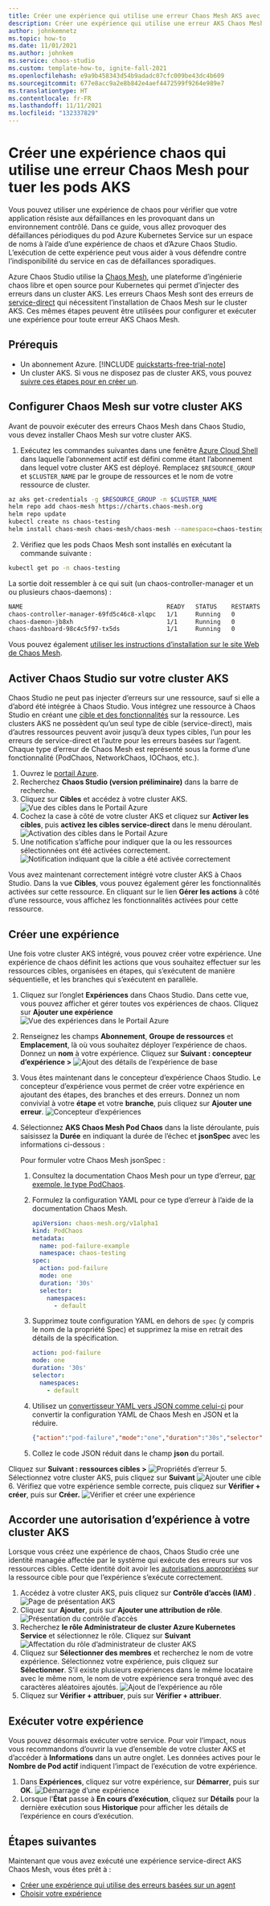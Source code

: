 ```yaml
---
title: Créer une expérience qui utilise une erreur Chaos Mesh AKS avec Azure Chaos Studio
description: Créer une expérience qui utilise une erreur AKS Chaos Mesh
author: johnkemnetz
ms.topic: how-to
ms.date: 11/01/2021
ms.author: johnkem
ms.service: chaos-studio
ms.custom: template-how-to, ignite-fall-2021
ms.openlocfilehash: e9a9b458343d54b9adadc07cfc009be43dc4b609
ms.sourcegitcommit: 677e8acc9a2e8b842e4aef4472599f9264e989e7
ms.translationtype: HT
ms.contentlocale: fr-FR
ms.lasthandoff: 11/11/2021
ms.locfileid: "132337829"
---
```

# <a name="create-a-chaos-experiment-that-uses-a-chaos-mesh-fault-to-kill-aks-pods"></a>Créer une expérience chaos qui utilise une erreur Chaos Mesh pour tuer les pods AKS

Vous pouvez utiliser une expérience de chaos pour vérifier que votre application résiste aux défaillances en les provoquant dans un environnement contrôlé. Dans ce guide, vous allez provoquer des défaillances périodiques du pod Azure Kubernetes Service sur un espace de noms à l’aide d’une expérience de chaos et d’Azure Chaos Studio. L’exécution de cette expérience peut vous aider à vous défendre contre l’indisponibilité du service en cas de défaillances sporadiques.

Azure Chaos Studio utilise la [Chaos Mesh](https://chaos-mesh.org/), une plateforme d’ingénierie chaos libre et open source pour Kubernetes qui permet d’injecter des erreurs dans un cluster AKS. Les erreurs Chaos Mesh sont des erreurs de [service-direct](chaos-studio-tutorial-aks.md) qui nécessitent l’installation de Chaos Mesh sur le cluster AKS. Ces mêmes étapes peuvent être utilisées pour configurer et exécuter une expérience pour toute erreur AKS Chaos Mesh.

## <a name="prerequisites"></a>Prérequis

- Un abonnement Azure. [!INCLUDE [quickstarts-free-trial-note](../../includes/quickstarts-free-trial-note.md)] 
- Un cluster AKS. Si vous ne disposez pas de cluster AKS, vous pouvez [suivre ces étapes pour en créer un](../aks/kubernetes-walkthrough-portal.md).

## <a name="set-up-chaos-mesh-on-your-aks-cluster"></a>Configurer Chaos Mesh sur votre cluster AKS

Avant de pouvoir exécuter des erreurs Chaos Mesh dans Chaos Studio, vous devez installer Chaos Mesh sur votre cluster AKS.

1. Exécutez les commandes suivantes dans une fenêtre [Azure Cloud Shell](../cloud-shell/overview.md) dans laquelle l’abonnement actif est défini comme étant l’abonnement dans lequel votre cluster AKS est déployé. Remplacez `$RESOURCE_GROUP` et `$CLUSTER_NAME` par le groupe de ressources et le nom de votre ressource de cluster.

```bash
az aks get-credentials -g $RESOURCE_GROUP -n $CLUSTER_NAME
helm repo add chaos-mesh https://charts.chaos-mesh.org
helm repo update
kubectl create ns chaos-testing
helm install chaos-mesh chaos-mesh/chaos-mesh --namespace=chaos-testing --version 2.0.3 --set chaosDaemon.runtime=containerd --set chaosDaemon.socketPath=/run/containerd/containerd.sock
```

2. Vérifiez que les pods Chaos Mesh sont installés en exécutant la commande suivante :

```bash
kubectl get po -n chaos-testing
```

La sortie doit ressembler à ce qui suit (un chaos-controller-manager et un ou plusieurs chaos-daemons) :

```bash
NAME                                        READY   STATUS    RESTARTS   AGE
chaos-controller-manager-69fd5c46c8-xlqpc   1/1     Running   0          2d5h
chaos-daemon-jb8xh                          1/1     Running   0          2d5h
chaos-dashboard-98c4c5f97-tx5ds             1/1     Running   0          2d5h
```

Vous pouvez également [utiliser les instructions d’installation sur le site Web de Chaos Mesh](https://chaos-mesh.org/docs/production-installation-using-helm/).


## <a name="enable-chaos-studio-on-your-aks-cluster"></a>Activer Chaos Studio sur votre cluster AKS

Chaos Studio ne peut pas injecter d’erreurs sur une ressource, sauf si elle a d’abord été intégrée à Chaos Studio. Vous intégrez une ressource à Chaos Studio en créant une [cible et des fonctionnalités](chaos-studio-targets-capabilities.md) sur la ressource. Les clusters AKS ne possèdent qu’un seul type de cible (service-direct), mais d’autres ressources peuvent avoir jusqu’à deux types cibles, l’un pour les erreurs de service-direct et l’autre pour les erreurs basées sur l’agent. Chaque type d’erreur de Chaos Mesh est représenté sous la forme d’une fonctionnalité (PodChaos, NetworkChaos, IOChaos, etc.).

1. Ouvrez le [portail Azure](https://portal.azure.com).
2. Recherchez **Chaos Studio (version préliminaire)** dans la barre de recherche.
3. Cliquez sur **Cibles** et accédez à votre cluster AKS.
![Vue des cibles dans le Portail Azure](images/tutorial-aks-targets.png)
4. Cochez la case à côté de votre cluster AKS et cliquez sur **Activer les cibles**, puis **activez les cibles service-direct** dans le menu déroulant.
![Activation des cibles dans le Portail Azure](images/tutorial-aks-targets-enable.png)
5. Une notification s’affiche pour indiquer que la ou les ressources sélectionnées ont été activées correctement.
![Notification indiquant que la cible a été activée correctement](images/tutorial-aks-targets-enable-confirm.png)

Vous avez maintenant correctement intégré votre cluster AKS à Chaos Studio. Dans la vue **Cibles**, vous pouvez également gérer les fonctionnalités activées sur cette ressource. En cliquant sur le lien **Gérer les actions** à côté d’une ressource, vous affichez les fonctionnalités activées pour cette ressource.

## <a name="create-an-experiment"></a>Créer une expérience
Une fois votre cluster AKS intégré, vous pouvez créer votre expérience. Une expérience de chaos définit les actions que vous souhaitez effectuer sur les ressources cibles, organisées en étapes, qui s’exécutent de manière séquentielle, et les branches qui s’exécutent en parallèle.

1. Cliquez sur l’onglet **Expériences** dans Chaos Studio. Dans cette vue, vous pouvez afficher et gérer toutes vos expériences de chaos. Cliquez sur **Ajouter une expérience**
![Vue des expériences dans le Portail Azure](images/tutorial-aks-add.png)
2. Renseignez les champs **Abonnement**, **Groupe de ressources** et **Emplacement**, là où vous souhaitez déployer l’expérience de chaos. Donnez un **nom** à votre expérience. Cliquez sur **Suivant : concepteur d’expérience >** 
![Ajout des détails de l’expérience de base](images/tutorial-aks-add-basics.png)
3. Vous êtes maintenant dans le concepteur d’expérience Chaos Studio. Le concepteur d’expérience vous permet de créer votre expérience en ajoutant des étapes, des branches et des erreurs. Donnez un nom convivial à votre **étape** et votre **branche**, puis cliquez sur **Ajouter une erreur**.
![Concepteur d’expériences](images/tutorial-aks-add-designer.png)
4. Sélectionnez **AKS Chaos Mesh Pod Chaos** dans la liste déroulante, puis saisissez la **Durée** en indiquant la durée de l’échec et **jsonSpec** avec les informations ci-dessous :

    Pour formuler votre Chaos Mesh jsonSpec :
    1. Consultez la documentation Chaos Mesh pour un type d’erreur, [par exemple, le type PodChaos](https://chaos-mesh.org/docs/simulate-pod-chaos-on-kubernetes/#create-experiments-using-yaml-configuration-files).
    2. Formulez la configuration YAML pour ce type d’erreur à l’aide de la documentation Chaos Mesh.

        ```yaml
        apiVersion: chaos-mesh.org/v1alpha1
        kind: PodChaos
        metadata:
          name: pod-failure-example
          namespace: chaos-testing
        spec:
          action: pod-failure
          mode: one
          duration: '30s'
          selector:
            namespaces:
              - default
        ```
    3. Supprimez toute configuration YAML en dehors de `spec` (y compris le nom de la propriété Spec) et supprimez la mise en retrait des détails de la spécification.

        ```yaml
        action: pod-failure
        mode: one
        duration: '30s'
        selector:
          namespaces:
            - default
        ```
    4. Utilisez un [convertisseur YAML vers JSON comme celui-ci](https://www.convertjson.com/yaml-to-json.htm) pour convertir la configuration YAML de Chaos Mesh en JSON et la réduire.

        ```json
        {"action":"pod-failure","mode":"one","duration":"30s","selector":{"namespaces":["default"]}}
        ```
    5. Collez le code JSON réduit dans le champ **json** du portail.




Cliquez sur **Suivant : ressources cibles >** 
![Propriétés d’erreur](images/tutorial-aks-add-fault.png)
5. Sélectionnez votre cluster AKS, puis cliquez sur **Suivant**
![Ajouter une cible](images/tutorial-aks-add-targets.png)
6. Vérifiez que votre expérience semble correcte, puis cliquez sur **Vérifier + créer**, puis sur **Créer.** 
![Vérifier et créer une expérience](images/tutorial-aks-add-review.png)

## <a name="give-experiment-permission-to-your-aks-cluster"></a>Accorder une autorisation d’expérience à votre cluster AKS
Lorsque vous créez une expérience de chaos, Chaos Studio crée une identité managée affectée par le système qui exécute des erreurs sur vos ressources cibles. Cette identité doit avoir les [autorisations appropriées](chaos-studio-fault-providers.md) sur la ressource cible pour que l’expérience s’exécute correctement.

1. Accédez à votre cluster AKS, puis cliquez sur **Contrôle d’accès (IAM)** .
![Page de présentation AKS](images/tutorial-aks-access-resource.png)
2. Cliquez sur **Ajouter**, puis sur **Ajouter une attribution de rôle**.
![Présentation du contrôle d’accès](images/tutorial-aks-access-iam.png)
3. Recherchez **le rôle Administrateur de cluster Azure Kubernetes Service** et sélectionnez le rôle. Cliquez sur **Suivant**
![Affectation du rôle d’administrateur de cluster AKS](images/tutorial-aks-access-role.png)
4. Cliquez sur **Sélectionner des membres** et recherchez le nom de votre expérience. Sélectionnez votre expérience, puis cliquez sur **Sélectionner**. S’il existe plusieurs expériences dans le même locataire avec le même nom, le nom de votre expérience sera tronqué avec des caractères aléatoires ajoutés.
![Ajout de l’expérience au rôle](images/tutorial-aks-access-experiment.png)
5. Cliquez sur **Vérifier + attribuer**, puis sur **Vérifier + attribuer**.

## <a name="run-your-experiment"></a>Exécuter votre expérience
Vous pouvez désormais exécuter votre service. Pour voir l’impact, nous vous recommandons d’ouvrir la vue d’ensemble de votre cluster AKS et d’accéder à **Informations** dans un autre onglet. Les données actives pour le **Nombre de Pod actif** indiquent l’impact de l’exécution de votre expérience.

1. Dans **Expériences**, cliquez sur votre expérience, sur **Démarrer**, puis sur **OK**.
![Démarrage d’une expérience](images/tutorial-aks-start.png)
2. Lorsque l'**État** passe à **En cours d’exécution**, cliquez sur **Détails** pour la dernière exécution sous **Historique** pour afficher les détails de l’expérience en cours d’exécution.

## <a name="next-steps"></a>Étapes suivantes
Maintenant que vous avez exécuté une expérience service-direct AKS Chaos Mesh, vous êtes prêt à :
- [Créer une expérience qui utilise des erreurs basées sur un agent](chaos-studio-tutorial-agent-based-portal.md)
- [Choisir votre expérience](chaos-studio-run-experiment.md)
